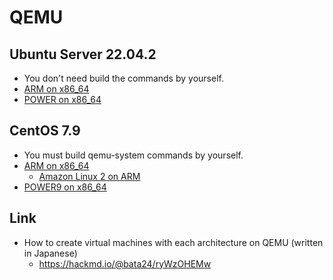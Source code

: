 # QEMU

## Ubuntu Server 22.04.2
- You don't need build the commands by yourself.
- [ARM on x86_64](doc/RunARMonUbuntu2204.md)
- [POWER on x86_64](doc)

## CentOS 7.9
- You must build qemu-system commands by yourself.
- [ARM on x86_64](doc/HowToRunARMonX86_64.md)
  - [Amazon Linux 2 on ARM](doc/HowToRunAmazonLinux2onARM.md)
- [POWER9 on x86_64](doc/HowToRunPOWER9onX86_64.md)

## Link
- How to create virtual machines with each architecture on QEMU (written in Japanese)
  - https://hackmd.io/@bata24/ryWzOHEMw